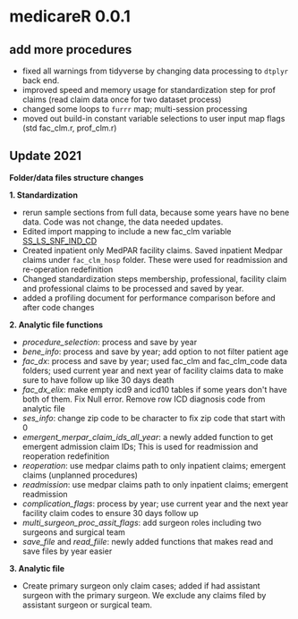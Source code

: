 # medicareR 0.0.1

## add more procedures
* fixed all warnings from tidyverse by changing data processing to `dtplyr` back end.
* improved speed and memory usage for standardization step for prof claims (read claim data once for two dataset process)
* changed some loops to `furrr` map; multi-session processing
* moved out build-in constant variable selections to user input map flags (std fac_clm.r, prof_clm.r)

## Update 2021

**Folder/data files structure changes**

**1. Standardization**
  - rerun sample sections from full data, because some years have no bene data. Code was not change, the data needed updates.
  - Edited import mapping to include a new fac_clm variable [SS_LS_SNF_IND_CD](https://resdac.org/cms-data/variables/medpar-short-staylong-staysnf-indicator-code)
  - Created inpatient only MedPAR facility claims. Saved inpatient Medpar claims under `fac_clm_hosp` folder. These were used for readmission and re-operation redefinition
  - Changed standardization steps membership, professional, facility claim and professional claims to be processed and saved by year. 
  - added a profiling document for performance comparison before and after code changes
  
**2. Analytic file functions**
 - *procedure_selection*: process and save by year
 - *bene_info*:  process and save by year; add option to not filter patient age
 - *fac_dx*: process and save by year; used fac_clm and fac_clm_code data folders; used current year and next year of facility claims data to make sure to have follow up like 30 days death
 - *fac_dx_elix*: make empty icd9 and icd10 tables if some years don't have both of them. Fix Null error. Remove row ICD diagnosis code from analytic file
 - *ses_info*: change zip code to be character to fix zip code that start with 0
 - *emergent_merpar_claim_ids_all_year*: a newly added function to get emergent admission claim IDs; This is used for readmission and reoperation redefinition
 - *reoperation*: use medpar claims path to only inpatient claims; emergent claims (unplanned procedures)
 - *readmission*: use medpar claims path to only inpatient claims; emergent readmission
 - *complication_flags*: process by year; use current year and the next year facility claim codes to ensure 30 days follow up
 - *multi_surgeon_proc_assit_flags*: add surgeon roles including two surgeons and surgical team
 - *save_file* and *read_fiile*: newly added functions that makes read and save files by year easier
 
 **3. Analytic file**
  - Create primary surgeon only claim cases; added if had assistant surgeon with the primary surgeon. We exclude any claims filed by assistant surgeon or surgical team.
